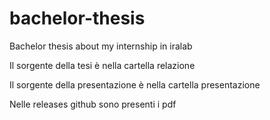 # bachelor-thesis

Bachelor thesis about my internship in iralab



Il sorgente della tesi è nella cartella relazione

Il sorgente della presentazione è nella cartella presentazione

Nelle releases github sono presenti i pdf

